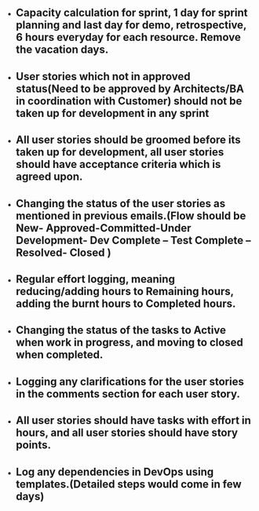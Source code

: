 - ## Capacity calculation for sprint, 1 day for sprint planning and last day for demo, retrospective, 6 hours everyday for each resource. Remove the vacation days. 
- ## User stories which not in approved status(Need to be approved by Architects/BA in coordination with Customer) should not be taken up for development in any sprint
- ## All user stories should be groomed before its taken up for development, all user stories should have acceptance criteria which is agreed upon.
- ## Changing the status of the user stories as mentioned in previous emails.(Flow should be New- Approved-Committed-Under Development- Dev Complete – Test Complete – Resolved- Closed )
- ## Regular effort logging, meaning reducing/adding hours to Remaining hours, adding the burnt hours to Completed hours.
- ## Changing the status of the tasks to Active when work in progress, and moving to closed when completed.
- ## Logging any clarifications for the user stories in the comments section for each user story.
- ## All user stories should have tasks with effort in hours, and all user stories should have story points.
- ## Log any dependencies in DevOps using templates.(Detailed steps would come in few days)